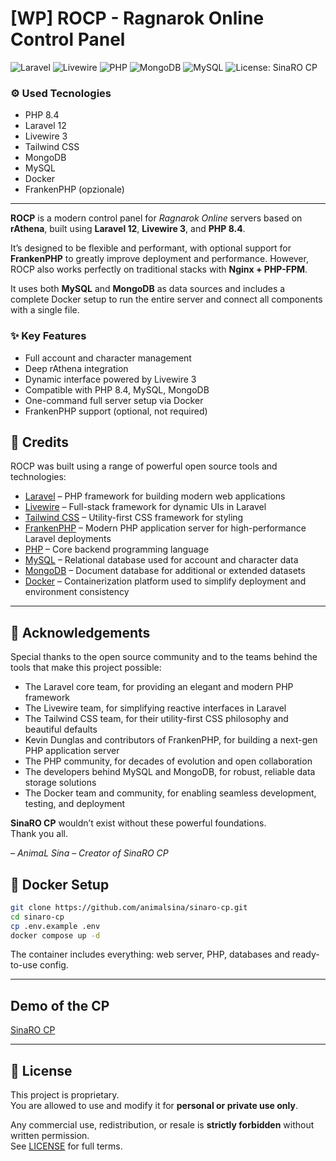 
# [WP] ROCP - Ragnarok Online Control Panel

![Laravel](https://img.shields.io/badge/Laravel-12-red)
![Livewire](https://img.shields.io/badge/Livewire-v3-orange)
![PHP](https://img.shields.io/badge/PHP-8.4-blue)
![MongoDB](https://img.shields.io/badge/MongoDB-green)
![MySQL](https://img.shields.io/badge/MySQL-lightgrey)
![License: SinaRO CP](https://img.shields.io/badge/license-SinaRO_CP_v1.2-blue)



### ⚙️ Used Tecnologies

- PHP 8.4
- Laravel 12
- Livewire 3
- Tailwind CSS
- MongoDB
- MySQL
- Docker
- FrankenPHP (opzionale)

---

**ROCP** is a modern control panel for *Ragnarok Online* servers based on **rAthena**, built using **Laravel 12**, **Livewire 3**, and **PHP 8.4**.

It’s designed to be flexible and performant, with optional support for **FrankenPHP** to greatly improve deployment and performance. However, ROCP also works perfectly on traditional stacks with **Nginx + PHP-FPM**.

It uses both **MySQL** and **MongoDB** as data sources and includes a complete Docker setup to run the entire server and connect all components with a single file.

### ✨ Key Features

- Full account and character management
- Deep rAthena integration
- Dynamic interface powered by Livewire 3
- Compatible with PHP 8.4, MySQL, MongoDB
- One-command full server setup via Docker
- FrankenPHP support (optional, not required)
  
## 📜 Credits

ROCP was built using a range of powerful open source tools and technologies:

- [Laravel](https://laravel.com) – PHP framework for building modern web applications  
- [Livewire](https://livewire.laravel.com) – Full-stack framework for dynamic UIs in Laravel  
- [Tailwind CSS](https://tailwindcss.com) – Utility-first CSS framework for styling  
- [FrankenPHP](https://frankenphp.dev) – Modern PHP application server for high-performance Laravel deployments  
- [PHP](https://www.php.net) – Core backend programming language  
- [MySQL](https://www.mysql.com) – Relational database used for account and character data  
- [MongoDB](https://www.mongodb.com) – Document database for additional or extended datasets  
- [Docker](https://www.docker.com) – Containerization platform used to simplify deployment and environment consistency
---

## 🙏 Acknowledgements

Special thanks to the open source community and to the teams behind the tools that make this project possible:

- The Laravel core team, for providing an elegant and modern PHP framework  
- The Livewire team, for simplifying reactive interfaces in Laravel  
- The Tailwind CSS team, for their utility-first CSS philosophy and beautiful defaults  
- Kevin Dunglas and contributors of FrankenPHP, for building a next-gen PHP application server  
- The PHP community, for decades of evolution and open collaboration  
- The developers behind MySQL and MongoDB, for robust, reliable data storage solutions  
- The Docker team and community, for enabling seamless development, testing, and deployment  

**SinaRO CP** wouldn’t exist without these powerful foundations.  
Thank you all.

*– AnimaL Sina – Creator of SinaRO CP*

## 🐳 Docker Setup

```bash
git clone https://github.com/animalsina/sinaro-cp.git
cd sinaro-cp
cp .env.example .env
docker compose up -d
```

The container includes everything: web server, PHP, databases and ready-to-use config.

---

## Demo of the CP
[SinaRO CP](https://rocp.animalsina.work)

---

## 🪪 License

This project is proprietary.  
You are allowed to use and modify it for **personal or private use only**.

Any commercial use, redistribution, or resale is **strictly forbidden** without written permission.  
See [LICENSE](LICENSE) for full terms.
